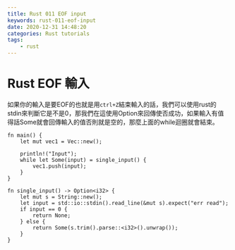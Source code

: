 ```yaml
---
title: Rust 011 EOF input
keywords: rust-011-eof-input
date: 2020-12-31 14:48:20
categories: Rust tutorials
tags:
    - rust
---
```

# Rust EOF 輸入
如果你的輸入是要EOF的也就是用`ctrl+Z`結束輸入的話，我們可以使用rust的stdin來判斷它是不是0，那我們在這使用Option來回傳使否成功，如果輸入有值得話Some就會回傳輸入的值否則就是空的，那麼上面的while迴圈就會結束。

<!-- more -->
```rust=
fn main() {
    let mut vec1 = Vec::new();
    
    println!("Input");
    while let Some(input) = single_input() { 
        vec1.push(input);
    }
}

fn single_input() -> Option<i32> {
    let mut s = String::new();
    let input = std::io::stdin().read_line(&mut s).expect("err read");
    if input == 0 {
        return None;
    } else {
        return Some(s.trim().parse::<i32>().unwrap());
    }
}
```